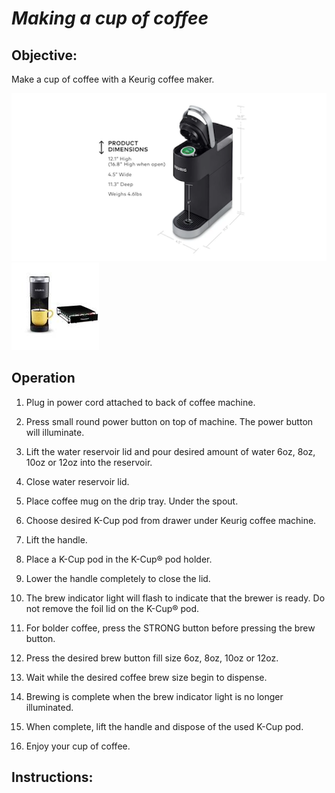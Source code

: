 # *Making a cup of coffee*

## Objective:
Make a cup of coffee with a Keurig coffee maker. 


![](Keurig.png) ![](Keurig1.jpg)

## Operation
1. Plug in power cord attached to back of coffee machine.

2. Press small round power button on top of machine.  The power
button will illuminate.

3. Lift the water reservoir lid and pour desired amount of water 6oz, 8oz, 10oz or 12oz into the reservoir.

4. Close water reservoir lid. 

5. Place coffee mug on the drip tray. Under the spout. 

6. Choose desired K-Cup pod from drawer under Keurig coffee machine. 

7. Lift the handle.

9. Place a K-Cup pod in
the K-Cup® pod holder.

10.  Lower the handle
completely to close the lid.

11. The brew
indicator light will flash to indicate that
the brewer is ready. Do not remove the
foil lid on the K-Cup® pod.

12. For bolder
coffee, press the STRONG button before pressing the brew button.

13. Press the desired brew button fill size 6oz, 8oz, 10oz or 12oz.

14. Wait while the desired coffee brew size begin to dispense.

15. Brewing is complete when the brew indicator light is no longer illuminated.

16. When complete,
lift the handle and dispose of the used K-Cup pod.

17. Enjoy your cup of coffee. 




## Instructions:
    


